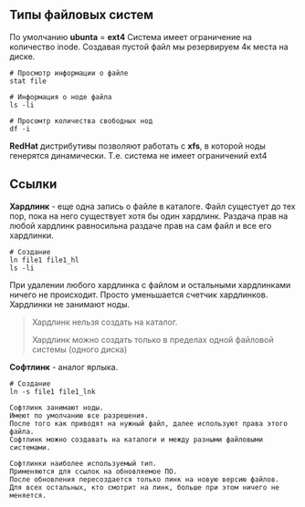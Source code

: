## Типы файловых систем

По умолчанию **ubunta** = **ext4**
Система имеет ограничение на количество inode.
Создавая пустой файл мы резервируем 4к места на диске.

```
# Просмотр информации о файле
stat file

# Информация о ноде файла
ls -li

# Просомтр количества свободных нод
df -i
```

**RedHat** дистрибутивы позволяют работать с **xfs**, в которой ноды генерятся динамически.
Т.е. система не имеет ограничений ext4

## Ссылки

**Хардлинк** - еще одна запись о файле в каталоге.
Файл сущестует до тех пор, пока на него существует хотя бы один хардлинк.
Раздача прав на любой хардлинк равносильна раздаче прав на сам файл и все его хардлинки.
```
# Создание
ln file1 file1_hl
ls -li
```

При удалении любого хардлинка с файлом и остальными хардлинками ничего не происходит.
Просто уменьшается счетчик хардлинков.
Хардлинки не занимают ноды.

> Хардлинк нельзя создать на каталог.
> 
> Хардлинк можно создать только в пределах одной файловой системы (одного диска)

**Софтлинк** - аналог ярлыка.
```
# Создание
ln -s file1 file1_lnk

Софтлинк занимают ноды.
Имеют по умолчанию все разрешения.
После того как приводят на нужный файл, далее используют права этого файла.
Софтлинк можно создавать на каталоги и между разными файловыми системами.

Софтлинки наиболее используемый тип.
Применяются для ссылок на обновляемое ПО.
После обновления пересоздается только линк на новую версию файлов.
Для всех остальных, кто смотрит на линк, больше при этом ничего не меняется.
```



